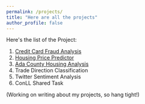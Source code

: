 ```yaml
---
permalink: /projects/
title: "Here are all the projects"
author_profile: false
---
```


Here's the list of the Project:

1. [Credit Card Fraud Analysis](https://rohitgang.github.io/frauddetect/)
2. [Housing Price Predictor](https://rohitgang.github.io/houseprice/)
3. [Ada County Housing Analysis](https://rohitgang.github.io/acahouse/)
4. Trade Direction Classification
5. Twitter Sentiment Analysis
6. ConLL Shared Task


(Working on writing about my projects, so hang tight!)